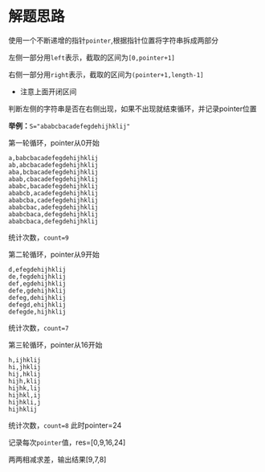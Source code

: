 # 解题思路

使用一个不断递增的指针`pointer`,根据指针位置将字符串拆成两部分

左侧一部分用`left`表示，截取的区间为`[0,pointer+1]`

右侧一部分用`right`表示，截取的区间为`(pointer+1,length-1]`

- 注意上面开闭区间

判断左侧的字符串是否在右侧出现，如果不出现就结束循环，并记录pointer位置

**举例：**`S="ababcbacadefegdehijhklij"`

第一轮循环，pointer从0开始
```
a,babcbacadefegdehijhklij
ab,abcbacadefegdehijhklij
aba,bcbacadefegdehijhklij
abab,cbacadefegdehijhklij
ababc,bacadefegdehijhklij
ababcb,acadefegdehijhklij
ababcba,cadefegdehijhklij
ababcbac,adefegdehijhklij
ababcbaca,defegdehijhklij
ababcbaca,defegdehijhklij
```
统计次数，`count=9`

第二轮循环，pointer从9开始
```
d,efegdehijhklij
de,fegdehijhklij
def,egdehijhklij
defe,gdehijhklij
defeg,dehijhklij
defegd,ehijhklij
defegde,hijhklij
```
统计次数，`count=7`

第三轮循环，pointer从16开始
```
h,ijhklij
hi,jhklij
hij,hklij
hijh,klij
hijhk,lij
hijhkl,ij
hijhkli,j
hijhklij
```
统计次数，`count=8`
此时pointer=24

记录每次`pointer`值，res=[0,9,16,24]


两两相减求差，输出结果[9,7,8]